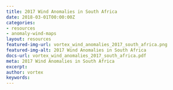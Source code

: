 ```yaml
---
title: 2017 Wind Anomalies in South Africa
date: 2018-03-01T00:00:00Z
categories:
- resources
- anomaly-wind-maps
layout: resources
featured-img-url: vortex_wind_anomalies_2017_south_africa.png
featured-img-alt: 2017 Wind Anomalies in South Africa
docs-url: vortex_wind_anomalies_2017_south_africa.pdf
meta: 2017 Wind Anomalies in South Africa
excerpt: 
author: vortex
keywords: 
---
```



